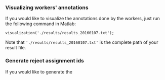 ### Visualizing workers' annotations
If you would like to visualize the annotations done by the workers, just run the following command in Matlab:
```
visualization('./results/results_20160107.txt');
```
Note that `'./results/results_20160107.txt'` is the complete path of your result file.

### Generate reject assignment ids
If you would like to generate the 